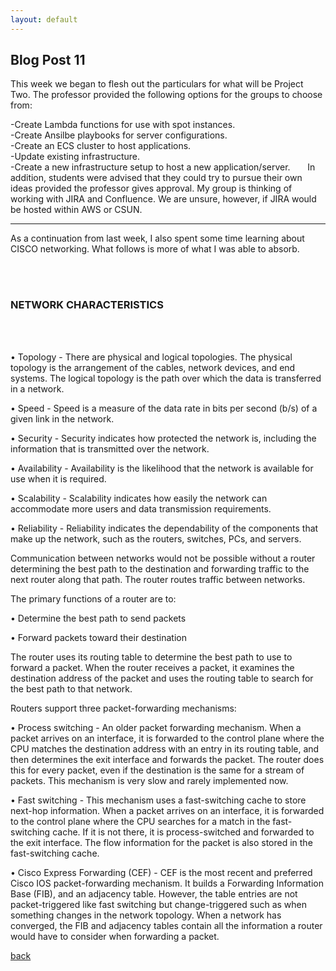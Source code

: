 ```yaml
---
layout: default
---
```


## Blog Post 11



This week we began to flesh out the particulars for what will be Project Two. The professor provided the following options for the groups to choose from:

-Create Lambda functions for use with spot instances.
&nbsp;  
-Create Ansilbe playbooks for server configurations.
&nbsp;  
-Create an ECS cluster to host applications.
&nbsp;  
-Update existing infrastructure.
&nbsp;  
-Create a new infrastructure setup to host a new application/server. 
&nbsp;
&nbsp; 
&nbsp; 
In addition, students were advised that they could try to pursue their own ideas provided the professor gives approval. My group is thinking of working with JIRA and Confluence. We are unsure, however, if JIRA would be hosted within AWS or CSUN. 

----------------

As a continuation from last week, I also spent some time learning about CISCO networking. What follows is more of what I was able to absorb. 

&nbsp;  
&nbsp;

### NETWORK CHARACTERISTICS

&nbsp;  
&nbsp;

•    Topology - There are physical and logical topologies. The physical topology is the arrangement of the cables, network devices, and end systems. The logical topology is the path over which the data is transferred in a network. 

•    Speed - Speed is a measure of the data rate in bits per second (b/s) of a given link in the network.

•    Security - Security indicates how protected the network is, including the information that is transmitted over the network. 

•    Availability - Availability is the likelihood that the network is available for use when it is required.

•    Scalability - Scalability indicates how easily the network can accommodate more users and data transmission requirements. 

•    Reliability - Reliability indicates the dependability of the components that make up the network, such as the routers, switches, PCs, and servers.

Communication between networks would not be possible without a router determining the best path to the destination and forwarding traffic to the next router along that path. The router routes traffic between networks.

The primary functions of a router are to:

•    Determine the best path to send packets

•    Forward packets toward their destination

The router uses its routing table to determine the best path to use to forward a packet. When the router receives a packet, it examines the destination address of the packet and uses the routing table to search for the best path to that network.

Routers support three packet-forwarding mechanisms:

•    Process switching - An older packet forwarding mechanism. When a packet arrives on an interface, it is forwarded to the control plane where the CPU matches the destination address with an entry in its routing table, and then determines the exit interface and forwards the packet. The router does this for every packet, even if the destination is the same for a stream of packets. This mechanism is very slow and rarely implemented now.

•    Fast switching - This mechanism uses a fast-switching cache to store next-hop information. When a packet arrives on an interface, it is forwarded to the control plane where the CPU searches for a match in the fast-switching cache. If it is not there, it is process-switched and forwarded to the exit interface. The flow information for the packet is also stored in the fast-switching cache.

•    Cisco Express Forwarding (CEF) - CEF is the most recent and preferred Cisco IOS packet-forwarding mechanism. It builds a Forwarding Information Base (FIB), and an adjacency table. However, the table entries are not packet-triggered like fast switching but change-triggered such as when something changes in the network topology. When a network has converged, the FIB and adjacency tables contain all the information a router would have to consider when forwarding a packet.





[back](../blog.html)
